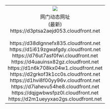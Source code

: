 ﻿<table>
  <tr></tr>
  <tr><td colspan=2 align=center><img src="https://d3ptsa2aejd053.cloudfront.net/Up/oGate.jpg" /></td></tr>
  <tr><td colspan=2 align=center>网门动态网址<br/>(最新)
<br>https://d3ptsa2aejd053.cloudfront.net
<br/>
<br>https://d38dlgnnefx835.cloudfront.net
<br>https://d1i619zgwafgdy.cloudfront.net
<br>https://d76ut7asf0fwi.cloudfront.net
<br>https://d4uauinsx82gz.cloudfront.net
<br>https://d1n6k708kx04w1.cloudfront.net
<br>https://d2grkof3k1cc0s.cloudfront.net
<br>https://d1hvi8f00yy96v.cloudfront.net
<br>https://d7iahevu54he8.cloudfront.net
<br>https://dqjgwbwsfpz0l.cloudfront.net
<br>https://d2m1ueyyxao2gs.cloudfront.net
    </td>
  </tr>
</table>
